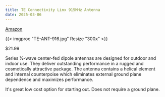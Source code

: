 ```yaml
---
title: TE Connectivity Linx 915MHz Antenna
date: 2025-03-06
---
```


[Amazon](https://a.co/d/ji3CQV9)

{{< imgproc "TE-ANT-916.jpg" Resize "300x" >}}

$21.99

Series ½-wave center-fed dipole antennas are designed for outdoor and indoor use. They deliver outstanding performance in a rugged and cosmetically attractive package. The antenna contains a helical element and internal counterpoise which eliminates external ground plane dependence and maximizes performance.

It's great low cost option for starting out. Does not require a ground plane.
